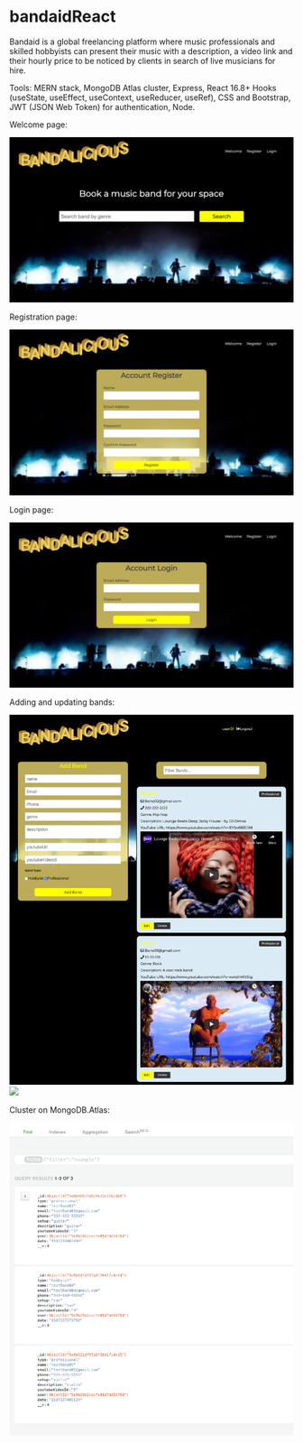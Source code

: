 # bandaidReact

Bandaid is a global freelancing platform where music professionals and skilled hobbyists can present their music with a description, a video link and their hourly price to be noticed by clients in search of live musicians for hire.

Tools: MERN stack, MongoDB Atlas cluster, Express, React 16.8+ Hooks (useState, useEffect, useContext, useReducer, useRef), CSS and Bootstrap, JWT (JSON Web Token) for authentication, Node.

Welcome page:

![](assets/welcome.png)

Registration page:

![](assets/register.png)

Login page:

![](assets/login.png)

Adding and updating bands:

![](assets/filtering.png)
![](assets/)

Cluster on MongoDB.Atlas:

![](assets/Mongo.png)

